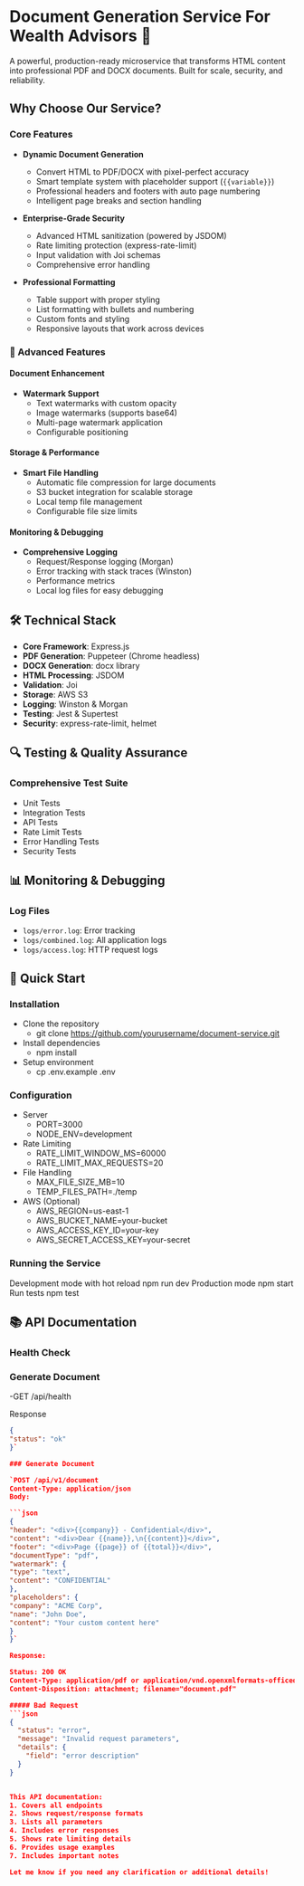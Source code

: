 # Document Generation Service For Wealth Advisors 🚀

A powerful, production-ready microservice that transforms HTML content into professional PDF and DOCX documents. Built for scale, security, and reliability.

## Why Choose Our Service?

### Core Features
- **Dynamic Document Generation**
  - Convert HTML to PDF/DOCX with pixel-perfect accuracy
  - Smart template system with placeholder support (`{{variable}}`)
  - Professional headers and footers with auto page numbering
  - Intelligent page breaks and section handling

- **Enterprise-Grade Security**
  - Advanced HTML sanitization (powered by JSDOM)
  - Rate limiting protection (express-rate-limit)
  - Input validation with Joi schemas
  - Comprehensive error handling

- **Professional Formatting**
  - Table support with proper styling
  - List formatting with bullets and numbering
  - Custom fonts and styling
  - Responsive layouts that work across devices

### 🌟 Advanced Features

#### Document Enhancement
- **Watermark Support**
  - Text watermarks with custom opacity
  - Image watermarks (supports base64)
  - Multi-page watermark application
  - Configurable positioning

#### Storage & Performance
- **Smart File Handling**
  - Automatic file compression for large documents
  - S3 bucket integration for scalable storage
  - Local temp file management
  - Configurable file size limits

#### Monitoring & Debugging
- **Comprehensive Logging**
  - Request/Response logging (Morgan)
  - Error tracking with stack traces (Winston)
  - Performance metrics
  - Local log files for easy debugging

## 🛠️ Technical Stack

- **Core Framework**: Express.js
- **PDF Generation**: Puppeteer (Chrome headless)
- **DOCX Generation**: docx library
- **HTML Processing**: JSDOM
- **Validation**: Joi
- **Storage**: AWS S3
- **Logging**: Winston & Morgan
- **Testing**: Jest & Supertest
- **Security**: express-rate-limit, helmet


## 🔍 Testing & Quality Assurance

### Comprehensive Test Suite
- Unit Tests
- Integration Tests
- API Tests
- Rate Limit Tests
- Error Handling Tests
- Security Tests

## 📊 Monitoring & Debugging

### Log Files
- `logs/error.log`: Error tracking
- `logs/combined.log`: All application logs
- `logs/access.log`: HTTP request logs



## 🚀 Quick Start

### Installation

- Clone the repository
  - git clone https://github.com/yourusername/document-service.git
- Install dependencies
  - npm install
- Setup environment
  - cp .env.example .env


### Configuration

- Server
  - PORT=3000
  - NODE_ENV=development
- Rate Limiting
  - RATE_LIMIT_WINDOW_MS=60000
  - RATE_LIMIT_MAX_REQUESTS=20
- File Handling
  - MAX_FILE_SIZE_MB=10
  - TEMP_FILES_PATH=./temp
- AWS (Optional)
  - AWS_REGION=us-east-1
  - AWS_BUCKET_NAME=your-bucket
  - AWS_ACCESS_KEY_ID=your-key
  - AWS_SECRET_ACCESS_KEY=your-secret


### Running the Service
Development mode with hot reload
npm run dev
Production mode
npm start
Run tests
npm test

## 📚 API Documentation

### Health Check

### Generate Document
-GET /api/health

Response

```json
{
"status": "ok"
}`

### Generate Document

`POST /api/v1/document
Content-Type: application/json
Body:

```json
{
"header": "<div>{{company}} - Confidential</div>",
"content": "<div>Dear {{name}},\n{{content}}</div>",
"footer": "<div>Page {{page}} of {{total}}</div>",
"documentType": "pdf",
"watermark": {
"type": "text",
"content": "CONFIDENTIAL"
},
"placeholders": {
"company": "ACME Corp",
"name": "John Doe",
"content": "Your custom content here"
}
}`

Response:

Status: 200 OK
Content-Type: application/pdf or application/vnd.openxmlformats-officedocument.wordprocessingml.document
Content-Disposition: attachment; filename="document.pdf"

##### Bad Request
```json
{
  "status": "error",
  "message": "Invalid request parameters",
  "details": {
    "field": "error description"
  }
}


This API documentation:
1. Covers all endpoints
2. Shows request/response formats
3. Lists all parameters
4. Includes error responses
5. Shows rate limiting details
6. Provides usage examples
7. Includes important notes

Let me know if you need any clarification or additional details!